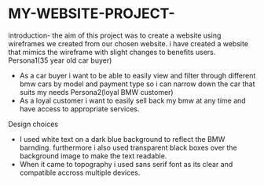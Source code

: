 # MY-WEBSITE-PROJECT-
introduction- the aim of this project was to create a website using wireframes we created from our chosen website. i have created a website that mimics the wireframe with slight changes to benefits users.
Persona1(35 year old car buyer)
- As a car buyer i want to be able to easily view and filter through different bmw cars by model and payment type so i can narrow down the car that suits my needs
Persona2(loyal BMW customer)
- As a loyal customer i want to easily sell back my bmw at any time and have access to appropriate services.

Design choices 
- I used white text on a dark blue background to reflect the BMW barnding. furthermore i also used transparent black boxes over the background image to make the text readable.
- When it came to topography i used sans serif font as its clear and compatible accross multiple devices. 

